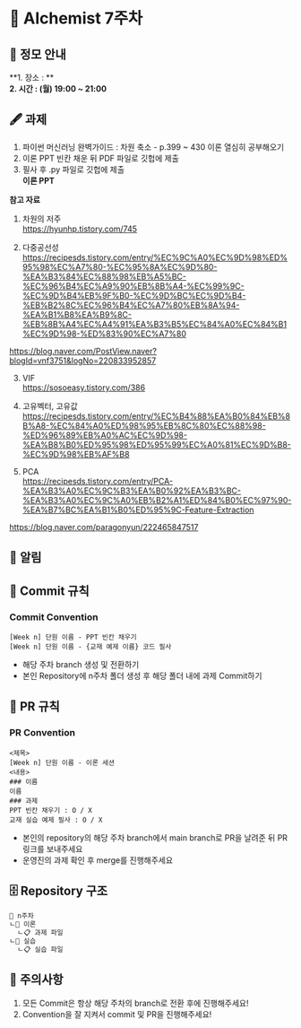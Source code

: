 # 💠 AIchemist 7주차 

## 🌻 정모 안내
**1. 장소 : **   
**2. 시간 : (월) 19:00 ~ 21:00**

## 🖋 과제
1. 파이썬 머신러닝 완벽가이드 : 차원 축소 - p.399 ~ 430 이론 열심히 공부해오기
2. 이론 PPT 빈칸 채운 뒤 PDF 파일로 깃헙에 제출
3. 필사 후 .py  파일로 깃헙에 제출   
**이론 PPT**     


**참고 자료**
1. 차원의 저주   
https://hyunhp.tistory.com/745

2. 다중공선성   
https://recipesds.tistory.com/entry/%EC%9C%A0%EC%9D%98%ED%95%98%EC%A7%80-%EC%95%8A%EC%9D%80-%EA%B3%84%EC%88%98%EB%A5%BC-%EC%96%B4%EC%A9%90%EB%8B%A4-%EC%99%9C-%EC%9D%B4%EB%9F%B0-%EC%9D%BC%EC%9D%B4-%EB%B2%8C%EC%96%B4%EC%A7%80%EB%8A%94-%EA%B1%B8%EA%B9%8C-%EB%8B%A4%EC%A4%91%EA%B3%B5%EC%84%A0%EC%84%B1%EC%9D%98-%ED%83%90%EC%A7%80

https://blog.naver.com/PostView.naver?blogId=vnf3751&logNo=220833952857

3. VIF   
https://sosoeasy.tistory.com/386

4. 고유벡터, 고유값   
https://recipesds.tistory.com/entry/%EC%B4%88%EA%B0%84%EB%8B%A8-%EC%84%A0%ED%98%95%EB%8C%80%EC%88%98-%ED%96%89%EB%A0%AC%EC%9D%98-%EA%B8%B0%ED%95%98%ED%95%99%EC%A0%81%EC%9D%B8-%EC%9D%98%EB%AF%B8

5. PCA   
https://recipesds.tistory.com/entry/PCA-%EA%B3%A0%EC%9C%B3%EA%B0%92%EA%B3%BC-%EA%B3%A0%EC%9C%A0%EB%B2%A1%ED%84%B0%EC%97%90-%EA%B7%BC%EA%B1%B0%ED%95%9C-Feature-Extraction

https://blog.naver.com/paragonyun/222465847517


## 🚨 알림

## 🌱 Commit 규칙   
### Commit Convention      
    [Week n] 단원 이름 - PPT 빈칸 채우기   
    [Week n] 단원 이름 - {교재 예제 이름} 코드 필사      
+ 해당 주차 branch 생성 및 전환하기 
+ 본인 Repository에 n주차 폴더 생성 후 해당 폴더 내에 과제 Commit하기   
## 🌱 PR 규칙          
### PR Convention
    <제목>
    [Week n] 단원 이름 - 이론 세션
    <내용>
    ### 이름   
    이름   
    ### 과제   
    PPT 빈칸 채우기 : O / X
    교재 실습 예제 필사 : O / X
+ 본인의 repository의 해당 주차 branch에서 main branch로 PR을 날려준 뒤 PR 링크를 보내주세요
+ 운영진의 과제 확인 후 merge를 진행해주세요 

## 🗄 Repository 구조
```bash
📁 n주차
ㄴ📁 이론
  ㄴ📋 과제 파일
ㄴ📁 실습
  ㄴ📋 실습 파일
```

## 🚨 주의사항   
1. 모든 Commit은 항상 해당 주차의 branch로 전환 후에 진행해주세요!
2. Convention을 잘 지켜서 commit 및 PR을 진행해주세요!

